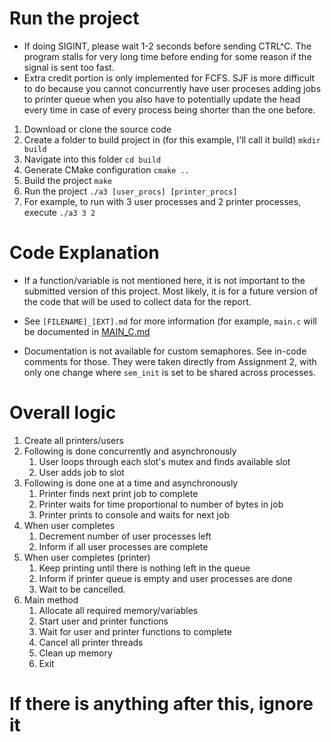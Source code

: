 # Run the project
* If doing SIGINT, please wait 1-2 seconds before sending CTRL^C. The program
    stalls for very long time before ending for some reason if the signal is sent too
    fast.
* Extra credit portion is only implemented for FCFS. SJF is more difficult to
    do because you cannot concurrently have user proceses adding jobs to
    printer queue when you also have to potentially update the head every time
    in case of every process being shorter than the one before. 

1) Download or clone the source code
2) Create a folder to build project in (for this example, I'll call it
build) `mkdir build`
3) Navigate into this folder `cd build`
4) Generate CMake configuration `cmake ..`
5) Build the project `make`
6) Run the project `./a3 [user_procs] [printer_procs]`
7) For example, to run with 3 user processes and 2 printer processes,
execute `./a3 3 2`

# Code Explanation

* If a function/variable is not mentioned here, it is not important to the submitted
    version of this project. Most likely, it is for a future version of the
    code that will be used to collect data for the report.
* See `[FILENAME]_[EXT].md` for more information (for example, `main.c` will be
    documented in [MAIN_C.md](MAIN_C.md)

* Documentation is not available for custom semaphores. See in-code comments for those.
    They were taken directly from Assignment 2, with only one change where
    `sem_init` is set to be shared across processes.


# Overall logic


1. Create all printers/users
2. Following is done concurrently and asynchronously
    1. User loops through each slot's mutex and finds available slot
    2. User adds job to slot
3. Following is done one at a time and asynchronously
    1. Printer finds next print job to complete
    2. Printer waits for time proportional to number of bytes in job
    3. Printer prints to console and waits for next job
4. When user completes
    1. Decrement number of user processes left
    2. Inform if all user processes are complete
5. When user completes (printer)
    1. Keep printing until there is nothing left in the queue
    2. Inform if printer queue is empty and user processes are done
    3. Wait to be cancelled. 
6. Main method
    1. Allocate all required memory/variables
    2. Start user and printer functions
    3. Wait for user and printer functions to complete
    4. Cancel all printer threads
    5. Clean up memory
    6. Exit

# If there is anything after this, ignore it

